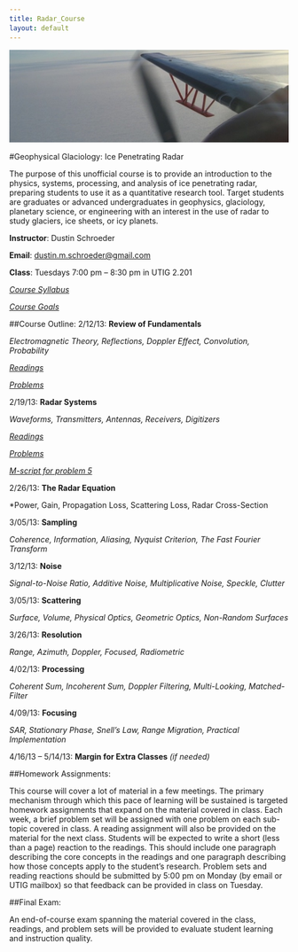 ```yaml
---
title: Radar_Course
layout: default
---
```


![Alt text](/images/antenna.jpg)

#Geophysical Glaciology: Ice Penetrating Radar

The purpose of this unofficial course is to provide an introduction to the physics, systems, processing, and analysis of ice penetrating radar, preparing students to use it as a quantitative research tool. Target students are graduates or advanced undergraduates in geophysics, glaciology, planetary science, or engineering with an interest in the use of radar to study glaciers, ice sheets, or icy planets.

**Instructor**: Dustin Schroeder

**Email**: dustin.m.schroeder@gmail.com

**Class**: Tuesdays 7:00 pm – 8:30 pm in UTIG 2.201

*[Course Syllabus](http://dustinmschroeder.github.com/pdf/Syllabus.pdf)*

*[Course Goals](http://dustinmschroeder.github.com/pdf/Course_Goals.pdf)*

##Course Outline:
2/12/13: **Review of Fundamentals**

*Electromagnetic Theory, Reflections, Doppler Effect, Convolution, Probability*

*[Readings](http://dustinmschroeder.github.com/pdf/Readings_Week_One.pdf)*

*[Problems](http://dustinmschroeder.github.com/pdf/Problems_Week_One.pdf)*

2/19/13: **Radar Systems**

*Waveforms, Transmitters, Antennas, Receivers, Digitizers*

*[Readings](http://dustinmschroeder.github.com/pdf/Readings_Week_Two.pdf)*

*[Problems](http://dustinmschroeder.github.com/pdf/Problems_Week_Two.pdf)*

*[M-script for problem 5](http://dustinmschroeder.github.com/scripts/HW_2_5.m)*


2/26/13: **The Radar Equation**

*Power, Gain, Propagation Loss, Scattering Loss, Radar Cross-Section

3/05/13: **Sampling**

*Coherence, Information, Aliasing, Nyquist Criterion, The Fast Fourier Transform*

3/12/13: **Noise**

*Signal-to-Noise Ratio, Additive Noise, Multiplicative Noise, Speckle, Clutter*

3/05/13: **Scattering**

*Surface, Volume, Physical Optics, Geometric Optics, Non-Random Surfaces*

3/26/13: **Resolution**

*Range, Azimuth, Doppler, Focused, Radiometric*

4/02/13: **Processing**

*Coherent Sum, Incoherent Sum, Doppler Filtering, Multi-Looking, Matched-Filter*

4/09/13: **Focusing**

*SAR, Stationary Phase, Snell’s Law, Range Migration, Practical Implementation*

4/16/13 – 5/14/13: **Margin for Extra Classes** *(if needed)*

##Homework Assignments:

This course will cover a lot of material in a few meetings. The primary mechanism through which this pace of learning will be sustained is targeted homework assignments that expand on the material covered in class. Each week, a brief problem set will be assigned with one problem on each sub-topic covered in class. A reading assignment will also be provided on the material for the next class. Students will be expected to write a short (less than a page) reaction to the readings. This should include one paragraph describing the core concepts in the readings and one paragraph describing how those concepts apply to the student’s research. Problem sets and reading reactions should be submitted by 5:00 pm on Monday (by email or UTIG mailbox) so that feedback can be provided in class on Tuesday.

##Final Exam:

An end-of-course exam spanning the material covered in the class, readings, and problem sets will be provided to evaluate student learning and instruction quality.
